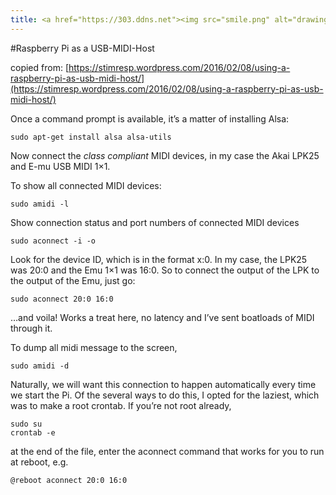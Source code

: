 ```yaml
---
title: <a href="https://303.ddns.net"><img src="smile.png" alt="drawing" width="100"/></a>
---
```


#Raspberry Pi as a USB-MIDI-Host


copied from: [https://stimresp.wordpress.com/2016/02/08/using-a-raspberry-pi-as-usb-midi-host/](https://stimresp.wordpress.com/2016/02/08/using-a-raspberry-pi-as-usb-midi-host/)



Once a command prompt is available, it’s a matter of installing Alsa:

    sudo apt-get install alsa alsa-utils

Now connect the *class compliant* MIDI devices, in my case the Akai LPK25 and E-mu USB MIDI 1×1.

To show all connected MIDI devices:

    sudo amidi -l

Show connection status and port numbers of connected MIDI devices

    sudo aconnect -i -o

Look for the device ID, which is in the format x:0. In my case, the LPK25 was 20:0 and the Emu 1×1 was 16:0. So to connect the output of the LPK to the output of the Emu, just go:

    sudo aconnect 20:0 16:0

…and voila! Works a treat here, no latency and I’ve sent boatloads of MIDI through it.

To dump all midi message to the screen,
    
    sudo amidi -d

Naturally, we will want this connection to happen automatically every time we start the Pi. Of the several ways to do this, I opted for the laziest, which was to make a root crontab.
If you’re not root already,

    sudo su
    crontab -e

at the end of the file, enter the aconnect command that works for you to run at reboot, e.g.

    @reboot aconnect 20:0 16:0
